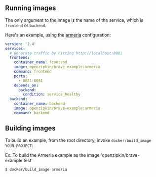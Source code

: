 ## Running images

The only argument to the image is the name of the service, which is `frontend` or `backend`.

Here's an example, using the [armeria](../armeria) configuration:
```yaml
version: '2.4'
services:
  # Generate traffic by hitting http://localhost:8081
  frontend:
    container_name: frontend
    image: openzipkin/brave-example:armeria
    command: frontend
    ports:
      - 8081:8081
    depends_on:
      backend:
        condition: service_healthy
  backend:
    container_name: backend
    image: openzipkin/brave-example:armeria
    command: backend
```

## Building images

To build an example, from the root directory, invoke `docker/build_image YOUR_PROJECT`:

Ex. To build the Armeria example as the image 'openzipkin/brave-example:test'
```bash
$ docker/build_image armeria
```
